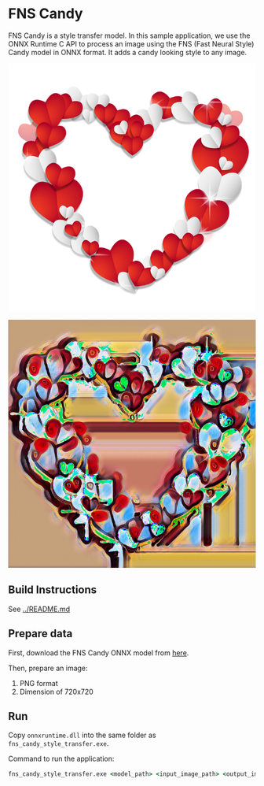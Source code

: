 # FNS Candy

FNS Candy is a style transfer model. In this sample application, we use the ONNX Runtime C API to process an image using the FNS (Fast Neural Style) Candy model in ONNX format. It adds a candy looking style to any image.

![Heart shaped image made of read and white hearts](before-candy-image.png)

![Candy style heart shape](after-candy-image.png)

## Build Instructions

See [../README.md](../README.md)

## Prepare data

First, download the FNS Candy ONNX model from [here](https://raw.githubusercontent.com/microsoft/Windows-Machine-Learning/master/Samples/FNSCandyStyleTransfer/UWP/cs/Assets/candy.onnx).

Then, prepare an image:

1. PNG format
2. Dimension of 720x720

## Run

Copy `onnxruntime.dll` into the same folder as `fns_candy_style_transfer.exe`.

Command to run the application:

```bat
fns_candy_style_transfer.exe <model_path> <input_image_path> <output_image_path> [cpu|cuda|dml]
```
